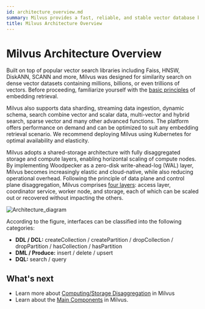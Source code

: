 ```yaml
---
id: architecture_overview.md
summary: Milvus provides a fast, reliable, and stable vector database built specifically for similarity search and artificial intelligence.
title: Milvus Architecture Overview
---
```


# Milvus Architecture Overview

Built on top of popular vector search libraries including Faiss, HNSW, DiskANN, SCANN and more, Milvus was designed for similarity search on dense vector datasets containing millions, billions, or even trillions of vectors. Before proceeding, familiarize yourself with the [basic principles](glossary.md) of embedding retrieval. 

Milvus also supports data sharding, streaming data ingestion, dynamic schema, search combine vector and scalar data, multi-vector and hybrid search, sparse vector and many other advanced functions. The platform offers performance on demand and can be optimized to suit any embedding retrieval scenario. We recommend deploying Milvus using Kubernetes for optimal availability and elasticity. 

Milvus adopts a shared-storage architecture with fully disaggregated storage and compute layers, enabling horizontal scaling of compute nodes. By implementing Woodpecker as a zero-disk write-ahead-log (WAL) layer, Milvus becomes increasingly elastic and cloud-native, while also reducing operational overhead. Following the principle of data plane and control plane disaggregation, Milvus comprises [four layers](four_layers.md): access layer, coordinator service, worker node, and storage, each of which can be scaled out or recovered without impacting the others.

![Architecture_diagram](../../../../assets/milvus_architecture.png "Milvus architecture.")

According to the figure, interfaces can be classified into the following categories:

- **DDL / DCL:** createCollection / createPartition / dropCollection / dropPartition / hasCollection / hasPartition
- **DML / Produce:** insert / delete / upsert
- **DQL:** search / query

## What's next

- Learn more about [Computing/Storage Disaggregation](four_layers.md) in Milvus
- Learn about the [Main Components](main_components.md) in Milvus.
